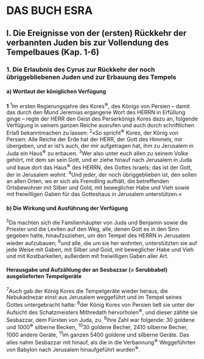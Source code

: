 # DAS BUCH ESRA

## I. Die Ereignisse von der (ersten) Rückkehr der verbannten Juden bis zur Vollendung des Tempelbaues (Kap. 1-6)

### 1. Die Erlaubnis des Cyrus zur Rückkehr der noch übriggebliebenen Juden und zur Erbauung des Tempels

#### a) Wortlaut der königlichen Verfügung

__1__
<sup>1</sup>Im ersten Regierungsjahre des Kores<sup title="= Cyrus">&#x2732;</sup>, des Königs von Persien – damit das durch den Mund Jeremias ergangene Wort des HERRN in Erfüllung ginge – regte der HERR den Geist des Perserkönigs Kores dazu an, folgende Verfügung in seinem ganzen Reiche ausrufen und auch durch schriftlichen Erlaß bekanntmachen zu lassen:
<sup>2</sup>»So spricht<sup title="= Folgendes verfügt">&#x2732;</sup> Kores, der König von Persien: Alle Reiche der Erde hat der HERR, der Gott des Himmels, mir übergeben, und er ist’s auch, der mir aufgetragen hat, ihm zu Jerusalem in Juda ein Haus<sup title="= einen Tempel">&#x2732;</sup> zu erbauen.
<sup>3</sup>Wer also unter euch allen zu seinem Volke gehört, mit dem sei sein Gott, und er ziehe hinauf nach Jerusalem in Juda und baue dort das Haus<sup title="= den Tempel">&#x2732;</sup> des HERRN, des Gottes Israels; das ist der Gott, der in Jerusalem wohnt.
<sup>4</sup>Und jeder, der noch übriggeblieben ist, den sollen an allen Orten, wo er sich als Fremdling aufhält, die betreffenden Ortsbewohner mit Silber und Gold, mit beweglicher Habe und Vieh sowie mit freiwilligen Gaben für das Gotteshaus in Jerusalem unterstützen.«

#### b) Die Wirkung und Ausführung der Verfügung

<sup>5</sup>Da machten sich die Familienhäupter von Juda und Benjamin sowie die Priester und die Leviten auf den Weg, alle, denen Gott es in den Sinn gegeben hatte, hinaufzuziehen, um den Tempel des HERRN in Jerusalem wieder aufzubauen;
<sup>6</sup>und alle, die um sie her wohnten, unterstützten sie auf jede Weise mit Gaben, mit Silber und Gold, mit beweglicher Habe und Vieh und mit Kostbarkeiten, außerdem mit freiwilligen Gaben aller Art.

#### Herausgabe und Aufzählung der an Sesbazzar (= Serubbabel) ausgelieferten Tempelgeräte

<sup>7</sup>Auch gab der König Kores die Tempelgeräte wieder heraus, die Nebukadnezar einst aus Jerusalem weggeführt und im Tempel seines Gottes untergebracht hatte:
<sup>8</sup>der König Kores von Persien ließ sie unter der Aufsicht des Schatzmeisters Mithredath hervorholen<sup title="oder: herausgeben">&#x2732;</sup>, und dieser zählte sie Sesbazzar, dem Fürsten von Juda, zu.
<sup>9</sup>Ihre Zahl war folgende: 30 goldene und 1000<sup title="oder: 2029">&#x2732;</sup> silberne Becken,
<sup>10</sup>30 goldene Becher, 2410 silberne Becher, 1000 andere Geräte,
<sup>11</sup>im ganzen 5400 goldene und silberne Geräte. Das alles nahm Sesbazzar mit hinauf, als die in die Verbannung<sup title="oder: Gefangenschaft">&#x2732;</sup> Weggeführten von Babylon nach Jerusalem hinaufgeführt wurden<sup title="= zurückkehrten">&#x2732;</sup>.